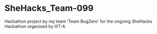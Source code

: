 # SheHacks_Team-099
Hackathon project by my team 'Team BugZero' for the ongoing SheHacks Hackathon organised by IIIT-A
